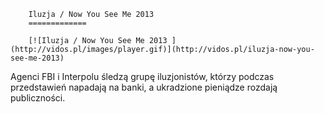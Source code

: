 
        Iluzja / Now You See Me 2013 
        =============
        
        [![Iluzja / Now You See Me 2013 ](http://vidos.pl/images/player.gif)](http://vidos.pl/iluzja-now-you-see-me-2013)
        
        
 Agenci FBI i Interpolu śledzą grupę iluzjonistów, którzy podczas przedstawień napadają na banki, a ukradzione pieniądze rozdają publiczności.
    